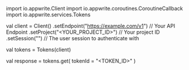 import io.appwrite.Client
import io.appwrite.coroutines.CoroutineCallback
import io.appwrite.services.Tokens

val client = Client()
    .setEndpoint("https://example.com/v1") // Your API Endpoint
    .setProject("<YOUR_PROJECT_ID>") // Your project ID
    .setSession("") // The user session to authenticate with

val tokens = Tokens(client)

val response = tokens.get(
    tokenId = "<TOKEN_ID>"
)
